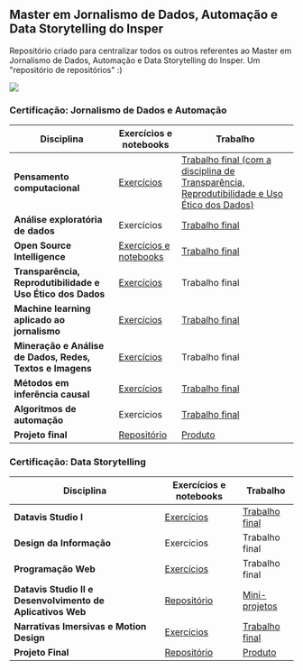 ## Master em Jornalismo de Dados, Automação e Data Storytelling do Insper
Repositório criado para centralizar todos os outros referentes ao Master em Jornalismo de Dados, Automação e Data Storytelling do Insper. Um "repositório de repositórios" :)

<img align="center" src="https://pglaw.com.br/wp-content/uploads/2018/12/insper-cover.png">

### Certificação: Jornalismo de Dados e Automação
| Disciplina  |  Exercícios e notebooks  |  Trabalho  |
| ------------------- | ------------------- | ------------------- |
|  **Pensamento computacional** |  [Exercícios](https://github.com/biamuniz/mjda_insper/tree/main/pensamento_computacional) |  [Trabalho final (com a disciplina de Transparência, Reprodutibilidade e Uso Ético dos Dados)](https://github.com/biamuniz/trabalhofinal_pensamentocomputacional) |
|  **Análise exploratória de dados** |  Exercícios |  [Trabalho final](https://github.com/biamuniz/analise-microdados-olimpiadas) |
|  **Open Source Intelligence** |  [Exercícios e notebooks](https://github.com/biamuniz/mjda_insper/tree/main/osint) |  [Trabalho final](https://github.com/biamuniz/trabalhofinal_osint) |
|  **Transparência, Reprodutibilidade e Uso Ético dos Dados** |  [Exercícios](https://github.com/biamuniz/mjda_insper_transparencia) |  Trabalho final |
|  **Machine learning aplicado ao jornalismo** |  [Exercícios](https://github.com/biamuniz/mjda_insper/tree/main/machine_learning) |  [Trabalho final](https://github.com/biamuniz/cluster-deputados) |
|  **Mineração e Análise de Dados, Redes, Textos e Imagens** |  [Exercícios](https://github.com/biamuniz/mjda_insper/tree/main/mineracao) |  Trabalho final |
|  **Métodos em inferência causal** |  [Exercícios](https://github.com/biamuniz/mjda_insper/tree/main/inferencia_causal) |  [Trabalho final](https://github.com/biamuniz/doacoes-cidades-barragens) |
|  **Algoritmos de automação** |  Exercícios |  [Trabalho final](https://github.com/biamuniz/nftnews) |
|  **Projeto final** |  [Repositório](https://github.com/biamuniz/fiscalizando-o-ibama) |  [Produto](https://fiscalizandoibama.herokuapp.com/) |


### Certificação: Data Storytelling

| Disciplina  |   Exercícios e notebooks  |  Trabalho  |
| ------------------- | ------------------- | ------------------- |
|  **Datavis Studio I** |  [Exercícios](https://github.com/biamuniz/mjda_insper/tree/main/datavis-1) |  [Trabalho final](https://github.com/biamuniz/mjda_insper/tree/main/datavis-1/Mentindo_e_desmentindo_com_graficos) |
|  **Design da Informação** |  Exercícios |  Trabalho final |
|  **Programação Web** |  [Exercícios](https://biamuniz.github.io/programacao-web/) |  Trabalho final |
|  **Datavis Studio II e Desenvolvimento de Aplicativos Web** |  [Repositório](https://) | [Mini-projetos](https://)
|  **Narrativas Imersivas e Motion Design** |  [Exercícios]() |  [Trabalho final]() |
|  **Projeto Final** |  [Repositório]() |  [Produto]() |
